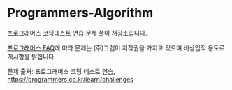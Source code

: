 # Programmers-Algorithm

프로그래머스 코딩테스트 연습 문제 풀이 저장소입니다.

[프로그래머스 FAQ](https://programmers.zendesk.com/hc/ko/articles/360034546572-%ED%94%84%EB%A1%9C%EA%B7%B8%EB%9E%98%EB%A8%B8%EC%8A%A4%EC%9D%98-%EC%95%8C%EA%B3%A0%EB%A6%AC%EC%A6%98-%EB%AC%B8%EC%A0%9C-%ED%92%80%EC%9D%B4%EB%A5%BC-%EA%B0%9C%EC%9D%B8-%EB%B8%94%EB%A1%9C%EA%B7%B8-GitHub-%EA%B8%B0%ED%83%80-%EC%82%AC%EC%9D%B4%ED%8A%B8%EC%97%90-%EC%98%AC%EB%A0%A4%EB%8F%84-%EB%90%98%EB%82%98%EC%9A%94-)에 따라 문제는 (주)그렙이 저작권을 가지고 있으며 비상업적 용도로 게시함을 밝힙니다.

문제 출처: 프로그래머스 코딩 테스트 연습, https://programmers.co.kr/learn/challenges
